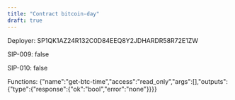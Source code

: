 ```yaml
---
title: "Contract bitcoin-day"
draft: true
---
```

Deployer: SP1QK1AZ24R132C0D84EEQ8Y2JDHARDR58R72E1ZW

SIP-009: false

SIP-010: false

Functions:
{"name":"get-btc-time","access":"read_only","args":[],"outputs":{"type":{"response":{"ok":"bool","error":"none"}}}}
